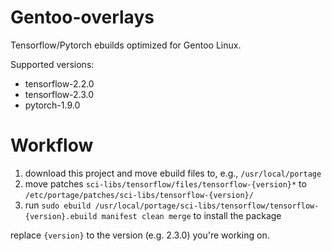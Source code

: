 # Gentoo-overlays

Tensorflow/Pytorch ebuilds optimized for Gentoo Linux.

Supported versions:
- tensorflow-2.2.0
- tensorflow-2.3.0
- pytorch-1.9.0

# Workflow

1. download this project and move ebuild files to, e.g., `/usr/local/portage`
2. move patches `sci-libs/tensorflow/files/tensorflow-{version}*` to `/etc/portage/patches/sci-libs/tensorflow-{version}/`
3. run `sudo ebuild /usr/local/portage/sci-libs/tensorflow/tensorflow-{version}.ebuild manifest clean merge` to install the package

replace `{version}` to the version (e.g. 2.3.0) you're working on.
